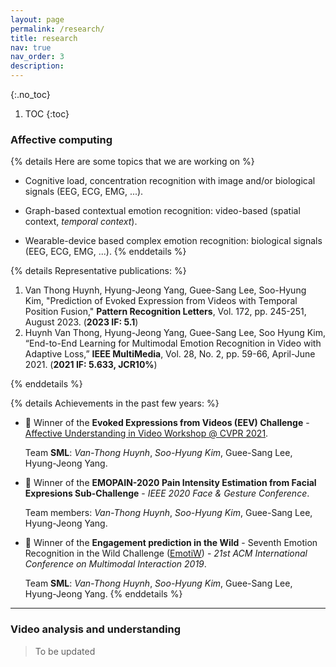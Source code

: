 ```yaml
---
layout: page
permalink: /research/
title: research
nav: true
nav_order: 3
description:
---
```

{:.no_toc}

1. TOC
{:toc}

### Affective computing

{% details Here are some topics that we are working on %}

* Cognitive load, concentration recognition with image and/or biological signals (EEG, ECG, EMG, ...).

* Graph-based contextual emotion recognition: video-based (spatial context, _temporal context_).

* Wearable-device based complex emotion recognition: biological signals (EEG, ECG, EMG, ...).
{% enddetails %}

{% details Representative publications: %}

<ol class=space_list>
 <li> Van Thong Huynh, Hyung-Jeong Yang, Guee-Sang Lee, Soo-Hyung Kim, "Prediction of Evoked Expression from Videos with Temporal Position Fusion," <b>Pattern Recognition Letters</b>, Vol. 172, pp. 245-251, August 2023. (<b>2023 IF: 5.1</b>) </li>

 <li> Huynh Van Thong, Hyung-Jeong Yang, Guee-Sang Lee, Soo Hyung Kim, “End-to-End Learning for Multimodal Emotion Recognition in Video with Adaptive Loss,” <b>IEEE MultiMedia</b>, Vol. 28, No. 2, pp. 59-66, April-June 2021. (<b>2021 IF: 5.633, JCR10%</b>) </li>
</ol>
{% enddetails %}

{% details Achievements in the past few years: %}

* :1st_place_medal: Winner of the **Evoked Expressions from Videos (EEV) Challenge** - [Affective Understanding in Video Workshop @ CVPR 2021](https://sites.google.com/view/auvi-cvpr2021/challenge?authuser=0).

    Team **SML**: _Van-Thong Huynh_, _Soo-Hyung Kim_, Guee-Sang Lee, Hyung-Jeong Yang.

* :1st_place_medal: Winner of the **EMOPAIN-2020 Pain Intensity Estimation from Facial Expresions Sub-Challenge** - _IEEE 2020 Face & Gesture Conference_.

    Team members: _Van-Thong Huynh_, _Soo-Hyung Kim_, Guee-Sang Lee, Hyung-Jeong Yang.

* :1st_place_medal: Winner of the **Engagement prediction in the Wild** - Seventh Emotion Recognition in the Wild Challenge ([EmotiW](https://researchmgt.monash.edu/ws/portalfiles/portal/288645367/288531253_oa.pdf)) - _21st ACM International Conference on Multimodal Interaction 2019_.

    Team **SML**: _Van-Thong Huynh_, _Soo-Hyung Kim_, Guee-Sang Lee, Hyung-Jeong Yang.
{% enddetails %}
---
### Video analysis and understanding

> To be updated
